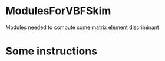 # ModulesForVBFSkim
Modules needed to compute some matrix element discriminant 

# Some instructions


